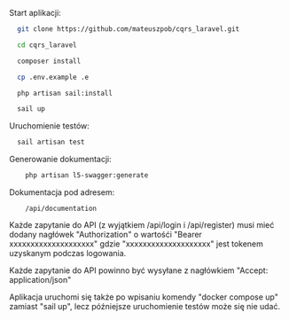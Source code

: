 Start aplikacji:

```bash
  git clone https://github.com/mateuszpob/cqrs_laravel.git
```
```bash
  cd cqrs_laravel
```
```bash
  composer install
```
```bash
  cp .env.example .e
```
```bash
  php artisan sail:install
```
```bash
  sail up
```

Uruchomienie testów:
    
```bash
  sail artisan test
```
Generowanie dokumentacji:
```bash
    php artisan l5-swagger:generate
```

Dokumentacja pod adresem:
```http
    /api/documentation
```

Każde zapytanie do API (z wyjątkiem /api/login i /api/register) musi mieć dodany nagłówek "Authorization" o wartośći "Bearer xxxxxxxxxxxxxxxxxxxx" gdzie "xxxxxxxxxxxxxxxxxxxx" jest tokenem uzyskanym podczas logowania.

Każde zapytanie do API powinno być wysyłane z nagłówkiem "Accept: application/json"

Aplikacja uruchomi się także po wpisaniu komendy "docker compose up" zamiast "sail up", lecz późniejsze uruchomienie testów może się nie udać.

